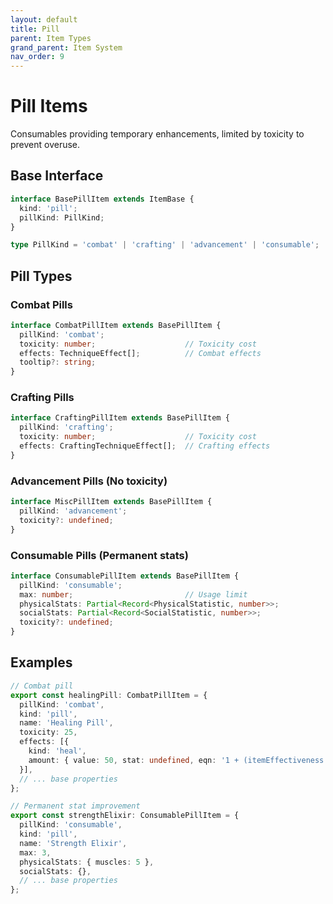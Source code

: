 ```yaml
---
layout: default
title: Pill
parent: Item Types
grand_parent: Item System
nav_order: 9
---
```


# Pill Items

Consumables providing temporary enhancements, limited by toxicity to prevent overuse.

## Base Interface

```typescript
interface BasePillItem extends ItemBase {
  kind: 'pill';
  pillKind: PillKind;
}

type PillKind = 'combat' | 'crafting' | 'advancement' | 'consumable';
```

## Pill Types

### Combat Pills
```typescript
interface CombatPillItem extends BasePillItem {
  pillKind: 'combat';
  toxicity: number;                    // Toxicity cost
  effects: TechniqueEffect[];          // Combat effects
  tooltip?: string;
}
```

### Crafting Pills
```typescript
interface CraftingPillItem extends BasePillItem {
  pillKind: 'crafting';
  toxicity: number;                    // Toxicity cost
  effects: CraftingTechniqueEffect[];  // Crafting effects
}
```

### Advancement Pills (No toxicity)
```typescript
interface MiscPillItem extends BasePillItem {
  pillKind: 'advancement';
  toxicity?: undefined;
}
```

### Consumable Pills (Permanent stats)
```typescript
interface ConsumablePillItem extends BasePillItem {
  pillKind: 'consumable';
  max: number;                         // Usage limit
  physicalStats: Partial<Record<PhysicalStatistic, number>>;
  socialStats: Partial<Record<SocialStatistic, number>>;
  toxicity?: undefined;
}
```

## Examples

```typescript
// Combat pill
export const healingPill: CombatPillItem = {
  pillKind: 'combat',
  kind: 'pill',
  name: 'Healing Pill',
  toxicity: 25,
  effects: [{
    kind: 'heal',
    amount: { value: 50, stat: undefined, eqn: '1 + (itemEffectiveness * 0.01)' },
  }],
  // ... base properties
};

// Permanent stat improvement
export const strengthElixir: ConsumablePillItem = {
  pillKind: 'consumable',
  kind: 'pill',
  name: 'Strength Elixir',
  max: 3,
  physicalStats: { muscles: 5 },
  socialStats: {},
  // ... base properties
};
```